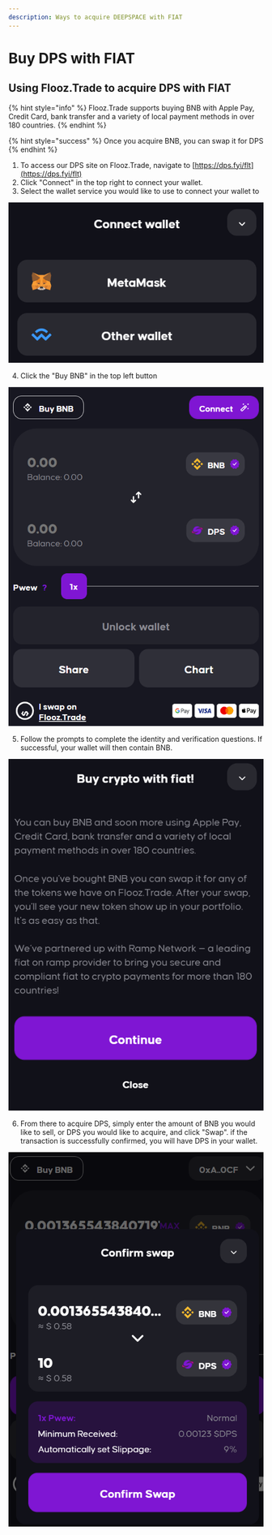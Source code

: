 ```yaml
---
description: Ways to acquire DEEPSPACE with FIAT
---
```


# Buy DPS with FIAT

## Using Flooz.Trade to acquire DPS with FIAT

{% hint style="info" %}
Flooz.Trade supports buying BNB with Apple Pay, Credit Card, bank transfer and a variety of local payment methods in over 180 countries.
{% endhint %}

{% hint style="success" %}
Once you acquire BNB, you can swap it for DPS
{% endhint %}

1. To access our DPS site on Flooz.Trade, navigate to [https://dps.fyi/flt](https://dps.fyi/flt)
2. Click "Connect" in the top right to connect your wallet.
3. Select the wallet service you would like to use to connect your wallet to

![](../.gitbook/assets/image%20%281%29.png)

4. Click the "Buy BNB" in the top left button

![](../.gitbook/assets/image%20%287%29.png)

5. Follow the prompts to complete the identity and verification questions.  If successful, your wallet will then contain BNB.

![Flooz.Trade prompt when you click, &quot;Add cash to your wallet&quot;](../.gitbook/assets/image%20%284%29.png)

6. From there to acquire DPS, simply enter the amount of BNB you would like to sell, or DPS you would like to acquire, and click "Swap".  if the transaction is successfully confirmed, you will have DPS in your wallet.

![](../.gitbook/assets/image%20%288%29.png)



